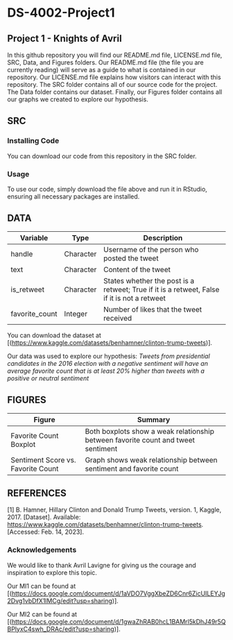 # DS-4002-Project1

## Project 1 - Knights of Avril
In this github repository you will find our README.md file, LICENSE.md file, SRC, Data, and Figures folders. Our README.md file (the file you are currently reading) will serve as a guide to what is contained in our repository. Our LICENSE.md file explains how visitors can interact with this repository. The SRC folder contains all of our source code for the project. The Data folder contains our dataset. Finally, our Figures folder contains all our graphs we created to explore our hypothesis. 

## SRC
### Installing Code
You can download our code from this repository in the SRC folder. 
### Usage
To use our code, simply download the file above and run it in RStudio, ensuring all necessary packages are installed. 

## DATA
| Variable | Type | Description |
| --- | --- | --- |
| handle | Character | Username of the person who posted the tweet |
| text | Character | Content of the tweet |
| is_retweet | Character | States whether the post is a retweet; True if it is a retweet, False if it is not a retweet |
| favorite_count | Integer | Number of likes that the tweet received |

You can download the dataset at [(https://www.kaggle.com/datasets/benhamner/clinton-trump-tweets)]. 

Our data was used to explore our hypothesis: *Tweets from presidential candidates in the 2016 election with a negative sentiment will have an average favorite count that is at least 20% higher than tweets with a positive or neutral sentiment*

## FIGURES
| Figure | Summary |
| --- | --- |
| Favorite Count Boxplot | Both boxplots show a weak relationship between favorite count and tweet sentiment |
| Sentiment Score vs. Favorite Count | Graph shows weak relationship between sentiment and favorite count |

## REFERENCES
[1]   B. Hamner, Hillary Clinton and Donald Trump Tweets, version. 1, Kaggle, 2017. [Dataset]. Available: https://www.kaggle.com/datasets/benhamner/clinton-trump-tweets. [Accessed: Feb. 14, 2023].

### Acknowledgements 

We would like to thank Avril Lavigne for giving us the courage and inspiration to explore this topic.

Our MI1 can be found at [(https://docs.google.com/document/d/1aVDO7VggXbeZD6Cnr6ZicUILEYJg2Dvg1vbDfX1lMCg/edit?usp=sharing)].

Our MI2 can be found at [(https://docs.google.com/document/d/1gwaZhRAB0hcL1BAMrl5kDhJ49r5QBPlyxC4swh_DRAc/edit?usp=sharing)].
